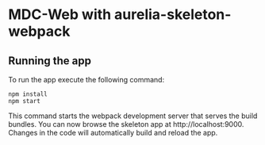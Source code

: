 # MDC-Web with aurelia-skeleton-webpack

## Running the app

To run the app execute the following command:

```shell
npm install
npm start
```

This command starts the webpack development server that serves the build bundles.
You can now browse the skeleton app at http://localhost:9000. Changes in the code
will automatically build and reload the app.
